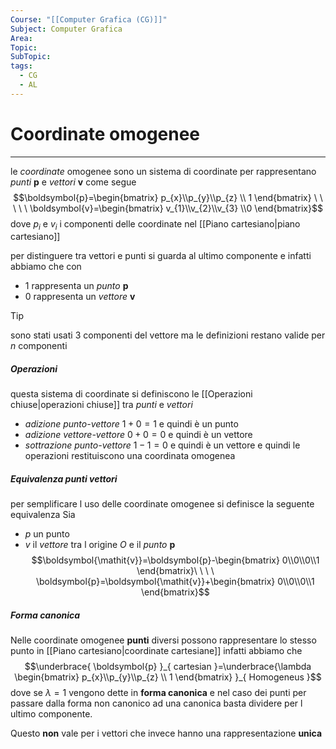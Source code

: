 ```yaml
---
Course: "[[Computer Grafica (CG)]]"
Subject: Computer Grafica
Area: 
Topic: 
SubTopic: 
tags:
  - CG
  - AL
---
```



# Coordinate omogenee
---
le _coordinate_ omogenee sono un sistema di coordinate per rappresentano _punti_  $\boldsymbol{p}$ e _vettori_ $\boldsymbol{v}$ come segue
$$\boldsymbol{p}=\begin{bmatrix}
p_{x}\\p_{y}\\p_{z} \\ 1 
\end{bmatrix}
\ \ \ \ \ \boldsymbol{v}=\begin{bmatrix}
v_{1}\\v_{2}\\v_{3} \\0
\end{bmatrix}$$ dove $p_i$ e $v_i$ i componenti delle coordinate nel [[Piano cartesiano|piano cartesiano]]

per distinguere tra vettori e punti si guarda al ultimo componente e infatti abbiamo che con 
- $1$   rappresenta un _punto_ $\boldsymbol{p}$ 
- $0$ rappresenta un _vettore_ $\boldsymbol{v}$


> [!tip]
> sono stati usati $3$ componenti del vettore ma le definizioni restano valide per $n$ componenti

##### Operazioni
questa sistema di coordinate si definiscono le [[Operazioni chiuse|operazioni chiuse]] tra _punti_ e _vettori_ 
- _adizione punto-vettore_ $1+0=1$ e quindi è un punto
- _adizione vettore-vettore_ $0+0=0$ e quindi è un vettore
- _sottrazione punto-vettore_ $1-1=0$ e quindi è un vettore
e quindi le operazioni restituiscono una coordinata omogenea

##### Equivalenza punti vettori
per semplificare l uso delle coordinate omogenee si definisce la seguente equivalenza 
Sia
- $p$ un punto 
- $\boldsymbol{\mathit{v}}$ il _vettore_ tra l origine $O$ e il _punto_ $\boldsymbol{p}$
$$\boldsymbol{\mathit{v}}=\boldsymbol{p}-\begin{bmatrix}
0\\0\\0\\1
\end{bmatrix}\ \ \ \ \boldsymbol{p}=\boldsymbol{\mathit{v}}+\begin{bmatrix}
0\\0\\0\\1
\end{bmatrix}$$

##### Forma canonica
Nelle coordinate omogenee __punti__ diversi possono rappresentare lo stesso punto in [[Piano cartesiano|coordinate cartesiane]]  infatti abbiamo che 
$$\underbrace{ \boldsymbol{p} }_{ cartesian }=\underbrace{\lambda
 \begin{bmatrix}
p_{x}\\p_{y}\\p_{z} \\ 1 
\end{bmatrix} }_{ Homogeneus }$$dove se $\lambda =1$ vengono dette in __forma canonica__ e nel caso dei punti per passare dalla forma non canonico ad una canonica basta dividere per l ultimo componente. 

Questo __non__ vale per i vettori che invece hanno una rappresentazione __unica__ 


